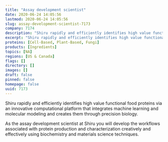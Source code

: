 ```yaml
---
title: "Assay development scientist"
date: 2020-06-24 14:05:56
lastmod: 2020-06-24 14:05:56
slug: assay-development-scientist-7173
company: 7174
description: "Shiru rapidly and efficiently identifies high value functional food proteins via an innovative computational platform that integrates machine learning and molecular modeling and creates them through precision biology.As the assay development scientist at Shiru you will develop the workflows associated with protein production and characterization creatively and effectively using biochemistry and materials science techniques. "
excerpt: "Shiru rapidly and efficiently identifies high value functional food proteins via an innovative computational platform that integrates machine learning and molecular modeling and creates them through precision biology.As the assay development scientist at Shiru you will develop the workflows associated with protein production and characterization creatively and effectively using biochemistry and materials science techniques. "
proteins: [Cell-Based, Plant-Based, Fungi]
products: [Ingredients]
topics: [NA]
regions: [US & Canada]
flags: []
directory: []
images: []
draft: false
pinned: false
homepage: false
uuid: 7173
---
```

<p>Shiru rapidly and efficiently identifies high value functional food proteins via an innovative computational platform that integrates machine learning and molecular modeling and creates them through precision biology.</p>
<p>As the assay development scientist at Shiru you will develop the workflows associated with protein production and characterization creatively and effectively using biochemistry and materials science techniques. </p>
